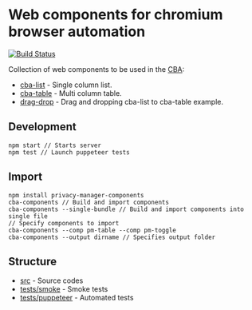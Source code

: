 # Web components for chromium browser automation

[![Build Status](https://travis-ci.com/browser-automation/cba-components.svg?branch=master)](https://travis-ci.com/browser-automation/cba-components)

Collection of web components to be used in the [CBA](http://chrome-automation.com/):

- [cba-list](https://cba-components.netlify.app/smoke/cba-list) - Single column list.
- [cba-table](https://cba-components.netlify.app/smoke/cba-table) - Multi column table.
- [drag-drop](https://cba-components.netlify.app/smoke/drag-drop) - Drag and dropping cba-list to cba-table example.

## Development

```
npm start // Starts server
npm test // Launch puppeteer tests
```

## Import

```
npm install privacy-manager-components
cba-components // Build and import components
cba-components --single-bundle // Build and import components into single file
// Specify components to import
cba-components --comp pm-table --comp pm-toggle
cba-components --output dirname // Specifies output folder
```

## Structure

- [src](src) - Source codes
- [tests/smoke](tests/smoke) - Smoke tests
- [tests/puppeteer](tests/puppeteer) - Automated tests
